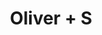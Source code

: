 ---
layout: project
title: Oliver + S
permalink: /projects/oliverands/
directlink: true
subhead: Web design, Ongoing
link: https://oliverands.com/
image: oliverands.jpg
excerpt: <p>This site was redesigned from the ground up using a responsive grid framework, making it work on phones, tablets, and all devices. It includes integrated forums, blogs, and an e-commerce system. The <a href="http://oliverands.com/play/">play</a> section of the site features a kid- and tablet-friendly game allowing one to digitally dress paper dolls.</p> 

---